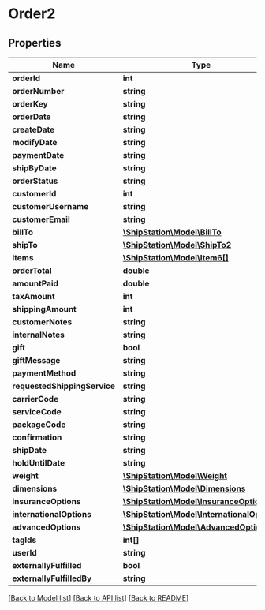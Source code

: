 # Order2

## Properties
Name | Type | Description | Notes
------------ | ------------- | ------------- | -------------
**orderId** | **int** |  | 
**orderNumber** | **string** |  | 
**orderKey** | **string** |  | 
**orderDate** | **string** |  | 
**createDate** | **string** |  | 
**modifyDate** | **string** |  | 
**paymentDate** | **string** |  | 
**shipByDate** | **string** |  | 
**orderStatus** | **string** |  | 
**customerId** | **int** |  | 
**customerUsername** | **string** |  | 
**customerEmail** | **string** |  | 
**billTo** | [**\ShipStation\Model\BillTo**](BillTo.md) |  | 
**shipTo** | [**\ShipStation\Model\ShipTo2**](ShipTo2.md) |  | 
**items** | [**\ShipStation\Model\Item6[]**](Item6.md) |  | 
**orderTotal** | **double** |  | 
**amountPaid** | **double** |  | 
**taxAmount** | **int** |  | 
**shippingAmount** | **int** |  | 
**customerNotes** | **string** |  | 
**internalNotes** | **string** |  | 
**gift** | **bool** |  | 
**giftMessage** | **string** |  | 
**paymentMethod** | **string** |  | 
**requestedShippingService** | **string** |  | 
**carrierCode** | **string** |  | 
**serviceCode** | **string** |  | 
**packageCode** | **string** |  | 
**confirmation** | **string** |  | 
**shipDate** | **string** |  | 
**holdUntilDate** | **string** |  | [optional] 
**weight** | [**\ShipStation\Model\Weight**](Weight.md) |  | 
**dimensions** | [**\ShipStation\Model\Dimensions**](Dimensions.md) |  | 
**insuranceOptions** | [**\ShipStation\Model\InsuranceOptions**](InsuranceOptions.md) |  | 
**internationalOptions** | [**\ShipStation\Model\InternationalOptions**](InternationalOptions.md) |  | 
**advancedOptions** | [**\ShipStation\Model\AdvancedOptions**](AdvancedOptions.md) |  | 
**tagIds** | **int[]** |  | 
**userId** | **string** |  | 
**externallyFulfilled** | **bool** |  | 
**externallyFulfilledBy** | **string** |  | [optional] 

[[Back to Model list]](../README.md#documentation-for-models) [[Back to API list]](../README.md#documentation-for-api-endpoints) [[Back to README]](../README.md)



